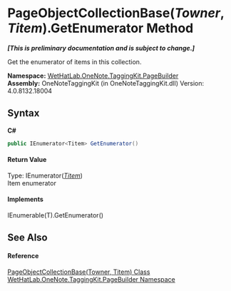 # PageObjectCollectionBase(*Towner*, *Titem*).GetEnumerator Method 
 _**\[This is preliminary documentation and is subject to change.\]**_

Get the enumerator of items in this collection.

**Namespace:**&nbsp;<a href="56352230-71f2-f4b7-63a8-983965663af5">WetHatLab.OneNote.TaggingKit.PageBuilder</a><br />**Assembly:**&nbsp;OneNoteTaggingKit (in OneNoteTaggingKit.dll) Version: 4.0.8132.18004

## Syntax

**C#**<br />
``` C#
public IEnumerator<Titem> GetEnumerator()
```


#### Return Value
Type: IEnumerator(<a href="c5ad82e0-0fdd-bbe5-7422-61f37e0f78d2">*Titem*</a>)<br />Item enumerator

#### Implements
IEnumerable(T).GetEnumerator()<br />

## See Also


#### Reference
<a href="c5ad82e0-0fdd-bbe5-7422-61f37e0f78d2">PageObjectCollectionBase(Towner, Titem) Class</a><br /><a href="56352230-71f2-f4b7-63a8-983965663af5">WetHatLab.OneNote.TaggingKit.PageBuilder Namespace</a><br />